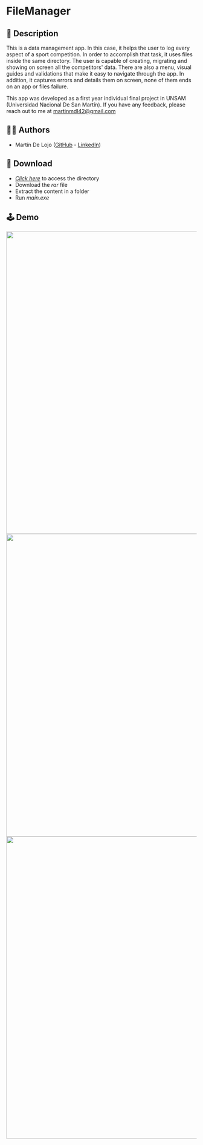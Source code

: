 # FileManager

## 📃 Description

This is a data management app.
In this case, it helps the user to log every aspect of a sport competition.
In order to accomplish that task, it uses files inside the same directory.
The user is capable of creating, migrating and showing on screen all the competitors' data.
There are also a menu, visual guides and validations that make it easy to navigate through the app.
In addition, it captures errors and details them on screen, none of them ends on an app or files failure.

This app was developed as a first year individual final project in UNSAM (Universidad Nacional De San Martín).
If you have any feedback, please reach out to me at martinmdl42@gmail.com

## 👨‍💻 Authors

- Martín De Lojo ([GitHub](https://www.github.com/martinmdl) - [LinkedIn](https://www.linkedin.com/in/martinmdl/))

## 💾 Download

- [*Click here*](https://drive.google.com/file/d/1LuKEnUGgVwC07CcB907NVAGmoH_11puW/view?usp=sharing) to access the directory
- Download the *rar* file
- Extract the content in a folder
- Run *main.exe*

## 🕹️ Demo

<img src="https://i.postimg.cc/1zm37QM2/1.png" width="800" />
<img src="https://i.postimg.cc/fW70W1LY/2a.png" width="800" />
<img src="https://i.postimg.cc/5NxQXpYT/2b.png" width="800" />
